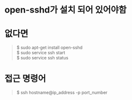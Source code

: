 # open-sshd가 설치 되어 있어야함
# 없다면
> $ sudo apt-get install open-sshd  
> $ sudo service ssh start  
> $ sudo service ssh status  
# 접근 명령어
> $ ssh hostname@ip_address -p port_number
